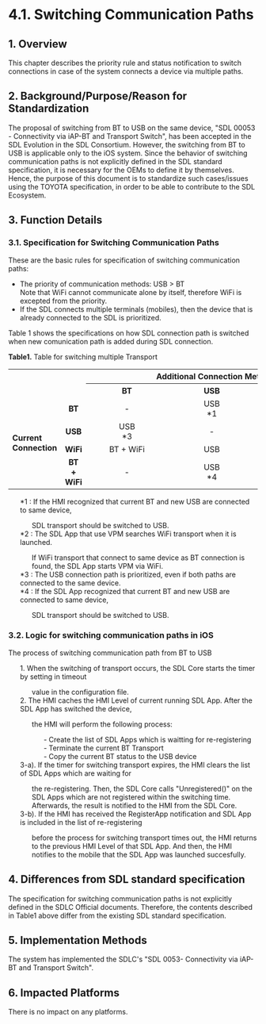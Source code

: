 # 4.1. Switching Communication Paths

## 1. Overview
This chapter describes the priority rule and status notification to switch connections in case of the system connects a device via multiple paths.

## 2. Background/Purpose/Reason for Standardization
The proposal of switching from BT to USB on the same device, "SDL 00053 - Connectivity via iAP-BT and Transport Switch", has been accepted in the SDL Evolution in the SDL Consortium.
However, the switching from BT to USB is applicable only to the iOS system.
Since the behavior of switching communication paths is not explicitly defined in the SDL standard specification, it is necessary for the OEMs to define it by themselves.
Hence, the purpose of this document is to standardize such cases/issues using the TOYOTA specification, in order to be able to contribute to the SDL Ecosystem.

## 3. Function Details
### 3.1. Specification for Switching Communication Paths
These are the basic rules for specification of switching communication paths:
- The priority of communication methods: USB > BT<br>
Note that WiFi cannot communicate alone by itself, therefore WiFi is excepted from the priority.
- If the SDL connects multiple terminals (mobiles), then the device that is already connected to the SDL is prioritized.

Table 1 shows the specifications on how SDL connection path is switched when new comunication path is added during SDL connection.

**Table1.** Table for switching multiple Transport

<table>
  <tr>
    <th colspan="2" rowspan="2"></th>
    <th align="center" colspan="3"> Additional Connection Method </th>
  </tr>
  <tr>
    <th align="center"> &nbsp;&nbsp;&nbsp;&nbsp;&nbsp;&nbsp;&nbsp;&nbsp;&nbsp;&nbsp;&nbsp;&nbsp;&nbsp;&nbsp;&nbsp;BT&nbsp;&nbsp;&nbsp;&nbsp;&nbsp;&nbsp;&nbsp;&nbsp;&nbsp;&nbsp;&nbsp;&nbsp;&nbsp;&nbsp;&nbsp; </th>
    <th align="center"> &nbsp;&nbsp;&nbsp;&nbsp;&nbsp;&nbsp;&nbsp;&nbsp;&nbsp;&nbsp;&nbsp;&nbsp;&nbsp;&nbsp;&nbsp;USB&nbsp;&nbsp;&nbsp;&nbsp;&nbsp;&nbsp;&nbsp;&nbsp;&nbsp;&nbsp;&nbsp;&nbsp;&nbsp;&nbsp;&nbsp; </th>
    <th align="center"> &nbsp;&nbsp;&nbsp;&nbsp;&nbsp;&nbsp;&nbsp;&nbsp;&nbsp;&nbsp;&nbsp;&nbsp;&nbsp;&nbsp;&nbsp;WiFi&nbsp;&nbsp;&nbsp;&nbsp;&nbsp;&nbsp;&nbsp;&nbsp;&nbsp;&nbsp;&nbsp;&nbsp;&nbsp;&nbsp;&nbsp; </th>
  </tr>
  <tr>
    <td align="left" rowspan="4"><b> Current <br>Connection </b></td>
    <td align="center"><b> BT </b></td>
    <td align="center"> - </td>
    <td align="center"> USB<br>*1 </td>
    <td align="center"> BT + WiFi<br>*2 </td>
  </tr>
  <tr>
    <td align="center"><b> USB </b></td>
    <td align="center"> USB<br>*3 </td>
    <td align="center"> - </td>
    <td align="center"> USB<br>*3 </td>
  </tr>
  <tr>
    <td align="center"><b> WiFi </b></td>
    <td align="center"> BT + WiFi </td>
    <td align="center"> USB </td>
    <td align="center"> - </td>
  </tr>
  <tr>
    <td align="center"><b> BT + WiFi </b></td>
    <td align="center"> - </td>
    <td align="center"> USB<br>*4 </td>
    <td align="center"> - </td>
  </tr>
</table>

<ol>
*1 : If the HMI recognized that current BT and new USB are connected to same device, <ol>SDL transport should be switched to USB.</ol>
*2 : The SDL App that use VPM searches WiFi transport when it is launched.<ol>If WiFi transport that connect to same device as BT connection is found, the SDL App starts VPM via WiFi.</ol> 
*3 : The USB connection path is prioritized, even if both paths are connected to the same device.<br>
*4 : If the SDL App recognized that current BT and new USB are connected to same device, <ol>SDL transport should be switched to USB.</ol>
</ol>

### 3.2. Logic for switching communication paths in iOS
The process of switching communication path from BT to USB
<ol>
1. When the switching of transport occurs, the SDL Core starts the timer by setting in timeout <ol>value in the configuration file.</ol>
2. The HMI caches the HMI Level of current running SDL App. After the SDL App has switched the device, <ol>the HMI will perform the following process:
<ol>
- Create the list of SDL Apps which is waitting for re-registering<br>
- Terminate the current BT Transport<br>
- Copy the current BT status to the USB device
</ol>
</ol>
3-a). If the timer for switching transport expires, the HMI clears the list of SDL Apps which are waiting for <ol>the re-registering. Then, the SDL Core calls "Unregistered()" on the SDL Apps which are not registered within the switching time. Afterwards, the result is notified to the HMI from the SDL Core.</ol>
3-b). If the HMI has received the RegisterApp notification and SDL App is included in the list of re-registering <ol>before the process for switching transport times out, the HMI returns to the previous HMI Level of that SDL App.
And then, the HMI notifies to the mobile that the SDL App was launched succesfully.</ol>
</ol>
</ol>

## 4. Differences from SDL standard specification
The specification for switching communication paths is not explicitly defined in the SDLC Official documents.
Therefore, the contents described in Table1 above differ from the existing SDL standard specification.

## 5. Implementation Methods
The system has implemented the SDLC's "SDL 0053- Connectivity via iAP-BT and Transport Switch".

## 6. Impacted Platforms
There is no impact on any platforms.